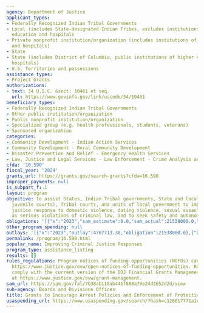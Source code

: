 ```yaml
---
agency: Department of Justice
applicant_types:
- Federally Recognized Indian Tribal Governments
- Local (includes State-designated Indian Tribes, excludes institutions of higher
  education and hospitals
- Private nonprofit institution/organization (includes institutions of higher education
  and hospitals)
- State
- State (includes District of Columbia, public institutions of higher education and
  hospitals)
- U.S. Territories and possessions
assistance_types:
- Project Grants
authorizations:
- text: 34 U.S.C. &sect; 10461 et seq.
  url: https://www.govinfo.gov/link/uscode/34/10461
beneficiary_types:
- Federally Recognized Indian Tribal Governments
- Other public institution/organization
- Public nonprofit institution/organization
- Specialized group (e.g. health professionals, students, veterans)
- Sponsored organization
categories:
- Community Development - Indian Action Services
- Community Development - Rural Community Development
- Disaster Prevention and Relief - Emergency Health Services
- Law, Justice and Legal Services - Law Enforcement - Crime Analysis and Data
cfda: '16.590'
fiscal_year: '2024'
grants_url: https://grants.gov/search-grants?cfda=16.590
improper_payments: null
is_subpart_f: 1
layout: program
objective: To assist States, Indian Tribal governments, State and local courts (including
  juvenile courts), Tribal courts, and units of local government to improve the criminal
  justice response to domestic violence, dating violence, sexual assault, and stalking
  as serious violations of criminal law, and to seek safety and autonomy for victims.
obligations: '[{"x":"2023","sam_estimate":0.0,"sam_actual":21538000.0,"usa_spending_actual":19962988.48},{"x":"2024","sam_estimate":0.0,"sam_actual":39383731.0,"usa_spending_actual":38266138.99},{"x":"2025","sam_estimate":0.0,"sam_actual":39383731.0,"usa_spending_actual":-55617.93}]'
other_program_spending: null
outlays: '[{"x":"2023","outlay":4767713.38,"obligation":21538000.0},{"x":"2024","outlay":677027.69,"obligation":39383731.0},{"x":"2025","outlay":0.0,"obligation":0.0}]'
permalink: /program/16.590.html
popular_name: Improving Criminal Justice Responses
program_type: assistance_listing
results: []
rules_regulations: Program notices of funding opportunities (NOFOs) can be found at
  https://www.justice.gov/ovw/open-notices-of-funding-opportunities. Recipients must
  comply with the current version of the DOJ Financial Grants Management Guide found
  at https://www.justice.gov/ovw/grant-management.
sam_url: https://sam.gov/fal/7b38ab118ab441f688a79e24d3652d2d/view
sub-agency: Boards and Divisions Offices
title: Grants to Encourage Arrest Policies and Enforcement of Protection Orders Program
usaspending_url: https://www.usaspending.gov/search/?hash=c126617771a1ea231af2f30d84c422f0
---
```

